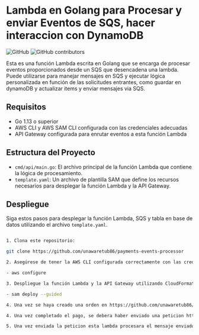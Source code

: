 # Lambda en Golang para Procesar y enviar Eventos de SQS, hacer interaccion con DynamoDB

![GitHub](https://github.com/unawaretub86/payments-events-processor)
![GitHub contributors](https://github.com/unawaretub86)

Esta es una función Lambda escrita en Golang que se encarga de procesar eventos proporcionados desde un SQS que desencadena una lambda. Puede utilizarse para manejar mensajes en SQS y ejecutar lógica personalizada en función de las solicitudes entrantes, como guardar en dynamoDB y actualizar items y enviar mensajes via SQS.

## Requisitos

- Go 1.13 o superior
- AWS CLI y AWS SAM CLI  configurada con las credenciales adecuadas
- API Gateway configurada para enrutar eventos a esta función Lambda

## Estructura del Proyecto

- `cmd/api/main.go`: El archivo principal de la función Lambda que contiene la lógica de procesamiento.
- `template.yaml`: Un archivo de plantilla SAM que define los recursos necesarios para desplegar la función Lambda y la API Gateway.

## Despliegue

Siga estos pasos para desplegar la función Lambda, SQS y tabla en base de datos utilizando el archivo `template.yaml`.


```bash

1. Clona este repositorio:

git clone https://github.com/unawaretub86/payments-events-processor

2. Asegúrese de tener la AWS CLI configurada correctamente con las credenciales adecuadas: 

- aws configure

3. Despliegue la función Lambda y la API Gateway utilizando CloudFormation:

- sam deploy --guided

4. Una vez se haya creado una orden en https://github.com/unawaretub86/order-processor-events esta enviara un mensaje via SQS , recibiremos el mensaje y lo procesaremos guardando un objeto payment en DynamoDB con el orderId y el status "PENDING".

4. Una vez completado el pago, se debera haber enviado una peticion http PATCH con el orderId a su función Lambda creada en el servicio https://github.com/unawaretub86/payments-processor.

5. Una vez enviada la peticion esta lambda procesara el mensaje enviado, actualizara un pago en dynamoDB con el status "PAID" , esta enviara un mensaje via SQS a https://github.com/unawaretub86/order-processor-events. 
